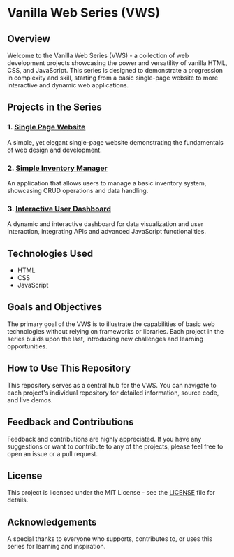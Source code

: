 # Vanilla Web Series (VWS)

## Overview
Welcome to the Vanilla Web Series (VWS) - a collection of web development projects showcasing the power and versatility of vanilla HTML, CSS, and JavaScript. This series is designed to demonstrate a progression in complexity and skill, starting from a basic single-page website to more interactive and dynamic web applications.

## Projects in the Series

### 1. [Single Page Website](https://github.com/Panji-Utama/VWS-Project-1-Single-Page-Website)
A simple, yet elegant single-page website demonstrating the fundamentals of web design and development.

### 2. [Simple Inventory Manager](link-to-inventory-manager-repo)
An application that allows users to manage a basic inventory system, showcasing CRUD operations and data handling.

### 3. [Interactive User Dashboard](link-to-user-dashboard-repo)
A dynamic and interactive dashboard for data visualization and user interaction, integrating APIs and advanced JavaScript functionalities.

## Technologies Used
- HTML
- CSS
- JavaScript

## Goals and Objectives
The primary goal of the VWS is to illustrate the capabilities of basic web technologies without relying on frameworks or libraries. Each project in the series builds upon the last, introducing new challenges and learning opportunities.

## How to Use This Repository
This repository serves as a central hub for the VWS. You can navigate to each project's individual repository for detailed information, source code, and live demos.

## Feedback and Contributions
Feedback and contributions are highly appreciated. If you have any suggestions or want to contribute to any of the projects, please feel free to open an issue or a pull request.

## License
This project is licensed under the MIT License - see the [LICENSE](LICENSE) file for details.


## Acknowledgements
A special thanks to everyone who supports, contributes to, or uses this series for learning and inspiration.

